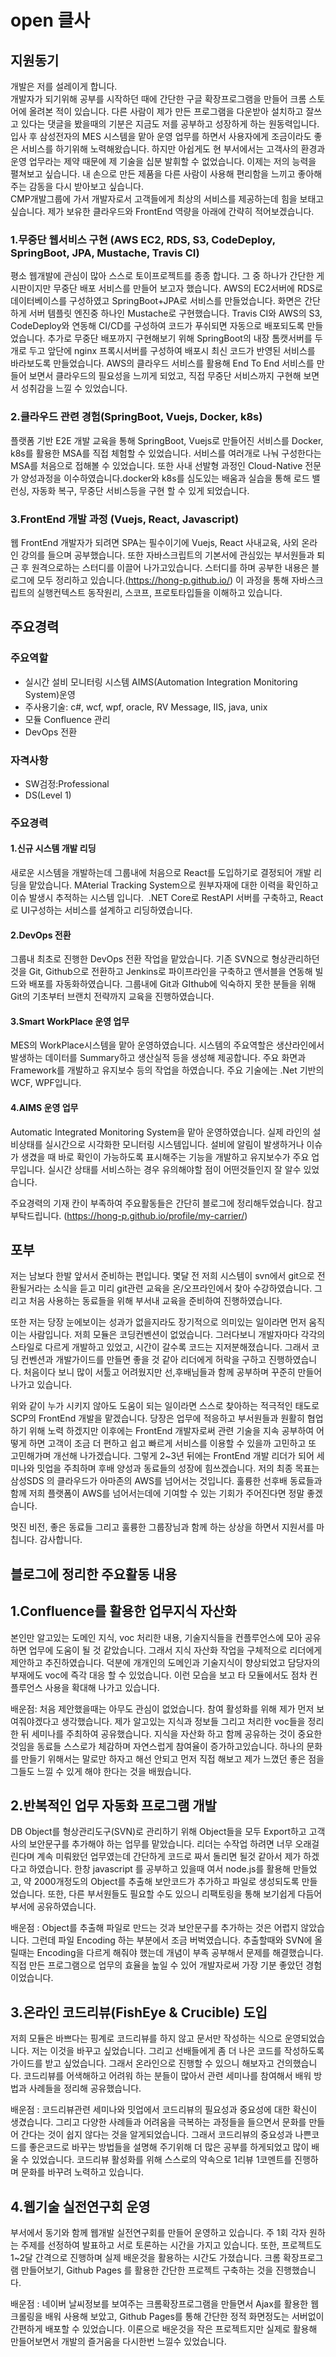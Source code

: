 # open 클사
## 지원동기
개발은 저를 설레이게 합니다.  
개발자가 되기위해 공부를 시작하던 때에 간단한 구글 확장프로그램을 만들어 크롬 스토어에 올려본 적이 있습니다. 다른 사람이 제가 만든 프로그램을 다운받아 설치하고 잘쓰고 있다는 댓글을 봤을때의 기분은 지금도 저를 공부하고 성장하게 하는 원동력입니다.  
입사 후 삼성전자의 MES 시스템을 맡아 운영 업무를 하면서 사용자에게 조금이라도 좋은 서비스를 하기위해 노력해왔습니다. 하지만 아쉽게도 현 부서에서는 고객사의 환경과 운영 업무라는 제약 때문에 제 기술을 십분 발휘할 수 없었습니다. 이제는 저의 능력을 펼쳐보고 싶습니다. 내 손으로 만든 제품을 다른 사람이 사용해 편리함을 느끼고 좋아해주는 감동을 다시 받아보고 싶습니다.  
CMP개발그룹에 가서 개발자로서 고객들에게 최상의 서비스를 제공하는데 힘을 보태고 싶습니다.
제가 보유한 클라우드와 FrontEnd 역량을 아래에 간략히 적어보겠습니다. 

### 1.무중단 웹서비스 구현 (AWS EC2, RDS, S3, CodeDeploy, SpringBoot, JPA, Mustache, Travis CI)  
평소 웹개발에 관심이 많아 스스로 토이프로젝트를 종종 합니다. 그 중 하나가 간단한 게시판이지만 무중단 배포 서비스를 만들어 보고자 했습니다. AWS의 EC2서버에 RDS로 데이터베이스를 구성하였고 SpringBoot+JPA로 서비스를 만들었습니다. 화면은 간단하게 서버 템플릿 엔진중 하나인 Mustache로 구현했습니다. Travis CI와 AWS의 S3, CodeDeploy와 연동해 CI/CD를 구성하여 코드가 푸쉬되면 자동으로 배포되도록 만들었습니다. 추가로 무중단 배포까지 구현해보기 위해 SpringBoot의 내장 톰캣서버를 두개로 두고 앞단에 nginx 프록시서버를 구성하여 배포시 최신 코드가 반영된 서비스를 바라보도록 만들었습니다. AWS의 클라우드 서비스를 활용해 End To End 서비스를 만들어 보면서 클라우드의 필요성을 느끼게 되었고, 직접 무중단 서비스까지 구현해 보면서 성취감을 느낄 수 있었습니다.

### 2.클라우드 관련 경험(SpringBoot, Vuejs, Docker, k8s)  
플랫폼 기반 E2E 개발 교육을 통해 SpringBoot, Vuejs로 만들어진 서비스를 Docker, k8s를 활용한 MSA를 직접 체험할 수 있었습니다. 서비스를 여러개로 나눠 구성한다는 MSA를 처음으로 접해볼 수 있었습니다. 또한 사내 선발형 과정인 Cloud-Native 전문가 양성과정을 이수하였습니다.docker와 k8s를 심도있는 배움과 실습을 통해 로드 밸런싱, 자동화 복구, 무중단 서비스등을 구현 할 수 있게 되었습니다.

### 3.FrontEnd 개발 과정 (Vuejs, React, Javascript)  
웹 FrontEnd 개발자가 되려면 SPA는 필수이기에 Vuejs, React 사내교육, 사외 온라인 강의를 들으며 공부했습니다. 또한 자바스크립트의 기본서에 관심있는 부서원들과 퇴근 후 원격으로하는 스터디를 이끌어 나가고있습니다. 스터디를 하며 공부한 내용은 블로그에 모두 정리하고 있습니다.(https://hong-p.github.io/) 이 과정을 통해 자바스크립트의 실행컨텍스트 동작원리, 스코프, 프로토타입들을 이해하고 있습니다.
 
## 주요경력
### 주요역할
- 실시간 설비 모니터링 시스템 AIMS(Automation Integration Monitoring System)운영
- 주사용기술: c#, wcf, wpf, oracle, RV Message, IIS, java, unix
- 모듈 Confluence 관리
- DevOps 전환

### 자격사항
- SW검정:Professional
- DS(Level 1)

### 주요경력
#### 1.신규 시스템 개발 리딩
새로운 시스템을 개발하는데 그룹내에 처음으로 React를 도입하기로 결정되어 개발 리딩을 맡았습니다.
MAterial Tracking System으로 원부자재에 대한 이력을 확인하고 이슈 발생시 추적하는 시스템 입니다. 
.NET Core로 RestAPI 서버를 구축하고, React로 UI구성하는 서비스를 설계하고 리딩하였습니다.
 
#### 2.DevOps 전환
그룹내 최초로 진행한 DevOps 전환 작업을 맡았습니다.
기존 SVN으로 형상관리하던 것을 Git, Github으로 전환하고 Jenkins로 파이프라인을 구축하고 앤서블을 연동해 빌드와 배포를 자동화하였습니다.
그룹내에 Git과 GIthub에 익숙하지 못한 분들을 위해 Git의 기초부터 브랜치 전략까지 교육을 진행하였습니다.
 
#### 3.Smart WorkPlace 운영 업무
MES의 WorkPlace시스템을 맡아 운영하였습니다.
시스템의 주요역할은 생산라인에서 발생하는 데이터를 Summary하고 생산실적 등을 생성해 제공합니다.
주요 화면과 Framework를 개발하고 유지보수 등의 작업을 하였습니다.
주요 기술에는 .Net 기반의 WCF, WPF입니다.
 
#### 4.AIMS 운영 업무
Automatic Integrated Monitoring System을 맡아 운영하였습니다.
실제 라인의 설비상태를 실시간으로 시각화한 모니터링 시스템입니다.
설비에 알림이 발생하거나 이슈가 생겼을 때 바로 확인이 가능하도록 표시해주는 기능을 개발하고 유지보수가 주요 업무입니다.
실시간 상태를 서비스하는 경우 유의해야할 점이 어떤것들인지 잘 알수 있었습니다.

주요경력의 기재 칸이 부족하여 주요활동들은 간단히 블로그에 정리해두었습니다. 참고 부탁드립니다. (https://hong-p.github.io/profile/my-carrier/)

## 포부
저는 남보다 한발 앞서서 준비하는 편입니다. 몇달 전 저희 시스템이 svn에서 git으로 전환될거라는 소식을 듣고 미리 git관련 교육을 온/오프라인에서 찾아 수강하였습니다. 그리고 처음 사용하는 동료들을 위해 부서내 교육을 준비하여 진행하였습니다.  

또한 저는 당장 눈에보이는 성과가 없을지라도 장기적으로 의미있는 일이라면 먼저 움직이는 사람입니다. 저희 모듈은 코딩컨벤션이 없었습니다. 그러다보니 개발자마다 각각의 스타일로 다르게 개발하고 있었고, 시간이 갈수록 코드는 지저분해졌습니다. 그래서 코딩 컨벤션과 개발가이드를 만들면 좋을 것 같아 리더에게 허락을 구하고 진행하였습니다. 처음이다 보니 많이 서툴고 어려웠지만 선,후배님들과 함께 공부하며 꾸준히 만들어나가고 있습니다.  

위와 같이 누가 시키지 않아도 도움이 되는 일이라면 스스로 찾아하는 적극적인 태도로 SCP의 FrontEnd 개발을 맡겠습니다. 당장은 업무에 적응하고 부서원들과 원활히 협업하기 위해 노력 하겠지만 이후에는 FrontEnd 개발자로써 관련 기술을 지속 공부하여 어떻게 하면 고객이 조금 더 편하고 쉽고 빠르게 서비스를 이용할 수 있을까 고민하고 또 고민해가며 개선해 나가겠습니다. 그렇게 2~3년 뒤에는 FrontEnd 개발 리더가 되어 세미나와 밋업을 주최하며 후배 양성과 동료들의 성장에 힘쓰겠습니다. 저의 최종 목표는 삼성SDS 의 클라우드가 아마존의 AWS를 넘어서는 것입니다. 훌륭한 선후배 동료들과 함께 저희 플랫폼이 AWS를 넘어서는데에 기여할 수 있는 기회가 주어진다면 정말 좋겠습니다.  

멋진 비전, 좋은 동료들 그리고 훌륭한 그룹장님과 함께 하는 상상을 하면서 지원서를 마칩니다. 감사합니다.  


## 블로그에 정리한 주요활동 내용

## 1.Confluence를 활용한 업무지식 자산화
본인만 알고있는 도메인 지식, voc 처리한 내용, 기술지식들을 컨플루언스에 모아 공유하면 업무에 도움이 될 것 같았습니다.
그래서 지식 자산화 작업을 구체적으로 리더에게 제안하고 추진하였습니다. 덕분에 개개인의 도메인과 기술지식이 향상되었고 담당자의 부재에도 voc에 즉각 대응 할 수 있었습니다.
이런 모습을 보고 타 모듈에서도 점차 컨플루언스 사용을 확대해 나가고 있습니다.  

배운점: 처음 제안했을때는 아무도 관심이 없었습니다. 참여 활성화를 위해 제가 먼저 보여줘야겠다고 생각했습니다.
제가 알고있는 지식과 정보들 그리고 처리한 voc들을 정리한 뒤 세미나를 주최하여 공유했습니다.
지식을 자산화 하고 함께 공유하는 것이 중요한 것임을 동료들 스스로가 체감하며 자연스럽게 참여율이 증가하고있습니다.
하나의 문화를 만들기 위해서는 말로만 하자고 해선 안되고 먼저 직접 해보고 제가 느꼈던 좋은 점을 그들도 느낄 수 있게 해야 한다는 것을 배웠습니다.  

## 2.반복적인 업무 자동화 프로그램 개발
DB Object를 형상관리도구(SVN)로 관리하기 위해 Object들을 모두 Export하고 고객사의 보안문구를 추가해야 하는 업무를 맡았습니다. 리더는 수작업 하려면 너무 오래걸린다며 계속 미뤄왔던 업무였는데 간단하게 코드로 짜서 돌리면 될것 같아서 제가 하겠다고 하였습니다. 한창 javascript 를 공부하고 있을때 여서 node.js를 활용해 만들었고, 약 2000개정도의 Object를 추출해 보안코드가 추가하고 파일로 생성되도록 만들었습니다. 또한, 다른 부서원들도 필요할 수도 있으니 리팩토링을 통해 보기쉽게 다듬어 부서에 공유하였습니다.  

배운점 : Object를 추출해 파일로 만드는 것과 보안문구를 추가하는 것은 어렵지 않았습니다. 그런데 파일 Encoding 하는 부분에서 조금 버벅였습니다. 추출할때와 SVN에 올릴때는 Encoding을 다르게 해줘야 했는데 개념이 부족 공부해서 문제를 해결했습니다. 직접 만든 프로그램으로 업무의 효율을 높일 수 있어 개발자로써 가장 기분 좋았던 경험이었습니다.

## 3.온라인 코드리뷰(FishEye & Crucible) 도입
저희 모듈은 바쁘다는 핑계로 코드리뷰를 하지 않고 문서만 작성하는 식으로 운영되었습니다. 저는 이것을 바꾸고 싶었습니다. 그리고 선배들에게 좀 더 나은 코드를 작성하도록 가이드를 받고 싶었습니다. 그래서 온라인으로 진행할 수 있으니 해보자고 건의했습니다. 코드리뷰를 어색해하고 어려워 하는 분들이 많아서 관련 세미나를 참여해서 배워 방법과 사례들을 정리해 공유했습니다.  

배운점 : 코드리뷰관련 세미나와 밋업에서 코드리뷰의 필요성과 중요성에 대한 확신이 생겼습니다. 그리고 다양한 사례들과 어려움을 극복하는 과정들을 들으면서 문화를 만들어 간다는 것이 쉽지 않다는 것을 알게되었습니다. 그래서 코드리뷰의 중요성과 나쁜코드를 좋은코드로 바꾸는 방법들을 설명해 주기위해 더 많은 공부를 하게되었고 많이 배울 수 있었습니다. 코드리뷰 활성화를 위해 스스로의 약속으로 1리뷰 1코멘트를 진행하며 문화를 바꾸려 노력하고 있습니다.

## 4.웹기술 실전연구회 운영
부서에서 동기와 함께 웹개발 실전연구회를 만들어 운영하고 있습니다. 주 1회 각자 원하는 주제를 선정하여 발표하고 서로 토론하는 시간을 가지고 있습니다. 
또한, 프로젝트도 1~2달 간격으로 진행하며 실제 배운것을 활용하는 시간도 가졌습니다. 크롬 확장프로그램 만들어보기, Github Pages 를 활용한 간단한 프로젝트 구축하는 것을 진행했습니다.  

배운점 : 네이버 날씨정보를 보여주는 크롬확장프로그램을 만들면서 Ajax를 활용한 웹 크롤링을 배워 사용해 보았고, Github Pages를 통해 간단한 정적 화면정도는 서버없이 간편하게 배포할 수 있었습니다. 이론으로 배운것을 작은 프로젝트지만 실제로 활용해 만들어보면서 개발의 즐거움을 다시한번 느낄수 있었습니다.
